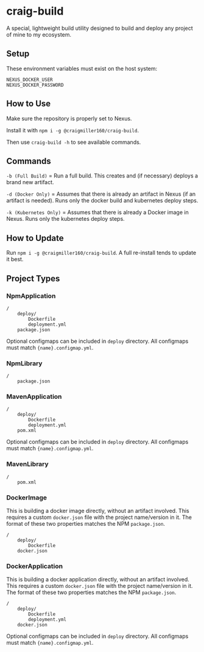 # craig-build

A special, lightweight build utility designed to build and deploy any project of mine to my ecosystem.

## Setup

These environment variables must exist on the host system:

```
NEXUS_DOCKER_USER
NEXUS_DOCKER_PASSWORD
```

## How to Use

Make sure the repository is properly set to Nexus.

Install it with `npm i -g @craigmiller160/craig-build`.

Then use `craig-build -h` to see available commands.

## Commands

`-b (Full Build)` = Run a full build. This creates and (if necessary) deploys a brand new artifact.

`-d (Docker Only)` = Assumes that there is already an artifact in Nexus (if an artifact is needed). Runs only the docker build and kubernetes deploy steps.

`-k (Kubernetes Only)` = Assumes that there is already a Docker image in Nexus. Runs only the kubernetes deploy steps.

## How to Update

Run `npm i -g @craigmiller160/craig-build`. A full re-install tends to update it best.

## Project Types

### NpmApplication
```
/
    deploy/
        Dockerfile
        deployment.yml
    package.json
```
Optional configmaps can be included in `deploy` directory. All configmaps must match `{name}.configmap.yml`.

### NpmLibrary
```
/
    package.json
```

### MavenApplication
```
/
    deploy/
        Dockerfile
        deployment.yml
    pom.xml
```
Optional configmaps can be included in `deploy` directory. All configmaps must match `{name}.configmap.yml`.

### MavenLibrary
```
/
    pom.xml
```

### DockerImage

This is building a docker image directly, without an artifact involved. This requires a custom `docker.json` file with the project name/version in it. The format of these two properties matches the NPM `package.json`.

```
/
    deploy/
        Dockerfile
    docker.json
```

### DockerApplication

This is building a docker application directly, without an artifact involved. This requires a custom `docker.json` file with the project name/version in it. The format of these two properties matches the NPM `package.json`.

```
/
    deploy/
        Dockerfile
        deployment.yml
    docker.json
```

Optional configmaps can be included in `deploy` directory. All configmaps must match `{name}.configmap.yml`.
